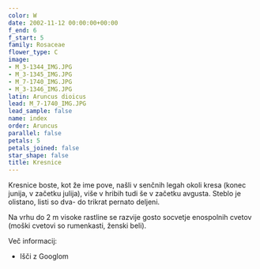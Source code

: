 ```yaml
---
color: W
date: 2002-11-12 00:00:00+00:00
f_end: 6
f_start: 5
family: Rosaceae
flower_type: C
image:
- M_3-1344_IMG.JPG
- M_3-1345_IMG.JPG
- M_7-1740_IMG.JPG
- M_3-1346_IMG.JPG
latin: Aruncus dioicus
lead: M_7-1740_IMG.JPG
lead_sample: false
name: index
order: Aruncus
parallel: false
petals: 5
petals_joined: false
star_shape: false
title: Kresnice
---
```

Kresnice boste, kot že ime pove, našli v senčnih legah okoli kresa (konec junija, v začetku julija), više v hribih tudi še v začetku avgusta. Steblo je olistano, listi so dva- do trikrat pernato deljeni.

Na vrhu do 2 m visoke rastline se razvije gosto socvetje enospolnih cvetov (moški cvetovi so rumenkasti, ženski beli).

Več informacij:

-   Išči z Googlom
